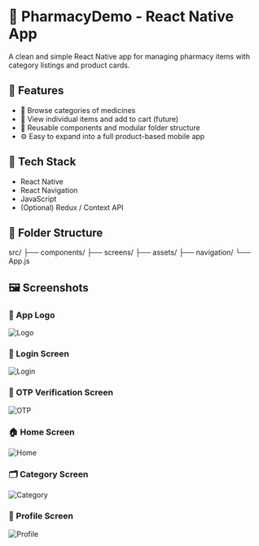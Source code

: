 # 💊 PharmacyDemo - React Native App

A clean and simple React Native app for managing pharmacy items with category listings and product cards.

## 🚀 Features

- 📂 Browse categories of medicines
- 🛒 View individual items and add to cart (future)
- 🔄 Reusable components and modular folder structure
- ⚙️ Easy to expand into a full product-based mobile app

## 🔧 Tech Stack

- React Native
- React Navigation
- JavaScript
- (Optional) Redux / Context API

## 📂 Folder Structure

src/
├── components/
├── screens/
├── assets/
├── navigation/
└── App.js

## 🖼️ Screenshots

### 🧠 App Logo
![Logo](../Assests/ScreenShots/logo.png)

### 🔐 Login Screen
![Login](./assets/screenshots/LogIn.png)

### 🔑 OTP Verification Screen
![OTP](./assets/screenshots/Otp.png)

### 🏠 Home Screen
![Home](./assets/screenshots/Home.png)

### 🗂️ Category Screen
![Category](./assets/screenshots/Category.png)

### 👤 Profile Screen
![Profile](./assets/screenshots/Profile.png)
